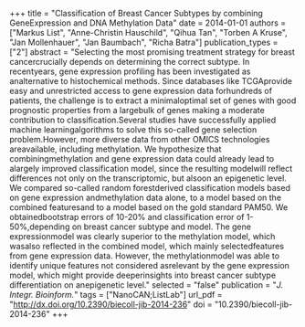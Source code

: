 +++
title = "Classification of Breast Cancer Subtypes by combining GeneExpression and DNA Methylation Data"
date = 2014-01-01
authors = ["Markus List", "Anne-Christin Hauschild", "Qihua Tan", "Torben A Kruse", "Jan Mollenhauer", "Jan Baumbach", "Richa Batra"]
publication_types = ["2"]
abstract = "Selecting the most promising treatment strategy for breast cancercrucially depends on determining the correct subtype. In recentyears, gene expression profiling has been investigated as analternative to histochemical methods. Since databases like TCGAprovide easy and unrestricted access to gene expression data forhundreds of patients, the challenge is to extract a minimaloptimal set of genes with good prognostic properties from a largebulk of genes making a moderate contribution to classification.Several studies have successfully applied machine learningalgorithms to solve this so-called gene selection problem.However, more diverse data from other OMICS technologies areavailable, including methylation. We hypothesize that combiningmethylation and gene expression data could already lead to alargely improved classification model, since the resulting modelwill reflect differences not only on the transcriptomic, but alsoon an epigenetic level. We compared so-called random forestderived classification models based on gene expression andmethylation data alone, to a model based on the combined featuresand to a model based on the gold standard PAM50. We obtainedbootstrap errors of 10-20% and classification error of 1-50%,depending on breast cancer subtype and model. The gene expressionmodel was clearly superior to the methylation model, which wasalso reflected in the combined model, which mainly selectedfeatures from gene expression data. However, the methylationmodel was able to identify unique features not considered asrelevant by the gene expression model, which might provide deeperinsights into breast cancer subtype differentiation on anepigenetic level."
selected = "false"
publication = "*J. Integr. Bioinform.*"
tags = ["NanoCAN;ListLab"]
url_pdf = "http://dx.doi.org/10.2390/biecoll-jib-2014-236"
doi = "10.2390/biecoll-jib-2014-236"
+++

